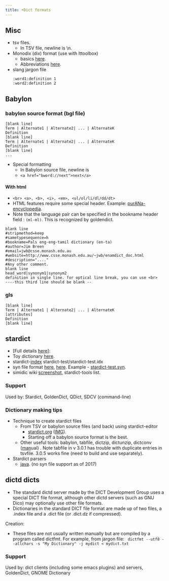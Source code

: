 ```yaml
---
title: +Dict formats
---
```

## Misc
- tsv files.
  - In TSV file, newline is \\n. 
- Monodix (dix) format (use with lttoolbox)
    - basics [here](http://wiki.apertium.org/wiki/Monodix_basics).
    - Abbreviations [here](http://wiki.apertium.org/wiki/List_of_symbols).
- slang jargon file
  ```
  :word1:definition 1
  :word2:definition 2
  ```

## Babylon
### babylon source format (bgl file)
    
```
[blank line]
Term | Alternate1 | Alternate2| ... | AlternateK  
Definition  
[blank line]  
Term | Alternate1 | Alternate2| ... | AlternateK  
Definition  
[blank line]  
...
```
- Special formatting
    - In Babylon source file, newline is <br>
    - `<a href="bword://next">next</a>`

#### With html
- `<br> <a>, <b>, <i>, <em>, <ul/ol/li/dl/dd/dt>  ` 
- HTML features require some special header. Example: [purANa-encyclopedia](https://raw.githubusercontent.com/indic-dict/stardict-sanskrit-kAvya/master/purANa-encyclopedia/purANa-encyclopedia.babylon).
- Note that the language pair can be specified in the bookname header field : `(ml-ml)`. This is recognized by goldendict.
```
blank line
#stripmethod=keep
#sametypesequence=h
#bookname=Pals eng-eng-tamil dictionary (en-ta)
#author=Jim Breen
#email=jwb@csse.monash.edu.au
#website=http://www.csse.monash.edu.au/~jwb/enamdict_doc.html
#description="...."
#Any other comment.
blank line
head_word|synonym1|synonym2
definition in single line. for optical line break, you can use <br>
----this third line should be blank --
```

### gls
```
[blank line]
Term | Alternate1 | Alternate2| ... | AlternateK
[attributes]
Definition
[blank line]
```


## stardict
- \[Full details [here](https://github.com/indic-dict/stardict-test/blob/master/stardict_format.md)\]:
- Toy dictionary [here](https://github.com/indic-dict/stardict-test).
- stardict-[index](https://code.google.com/p/stardict-3/wiki/InspectStarDictIndex) stardict-test/stardict-test.idx
- syn file format [here](https://code.google.com/p/stardict-3/source/browse/dict/doc/StarDictFileFormat), [here](https://code.google.com/archive/p/babiloo/wikis/StarDict_format.wiki). Example - [stardict-test.syn](https://github.com/indic-dict/stardict-test/blob/master/stardict-test/stardict-test.syn "stardict-test.syn").
- simidic wiki [screenshot](http://i.imgur.com/27dYSJP.png), stardict-tools list. 

### Support
Used by: Stardict, GoldenDict, QDict, SDCV (command-line)

### Dictionary making tips

- Technique to create stardict files
    - From TSV or babylon source files (and back) using stardict-editor
        - [stardict.org](http://www.stardict.org/HowToCreateDictionary) ([IMG](http://i.imgur.com/4g00seW.png)).
        - Starting off a babylon source format is the best.
    - Other useful tools: babylon, tabfile, dictzip, dictunzip, dictconv ([man](http://man.cx/dictconv(1))ual) . Note tabfile in v 3.0.1 has trouble with duplicate entries in tsvfile. 3.0.5 works fine (need to build and use separately).
- Stardict parsers
    - [java](https://github.com/search?utf8=%E2%9C%93&q=stardict+java&type=Repositories&ref=searchresults). (no syn file support as of 2017)  

## dictd dicts
- The standard dictd server made by the DICT Development Group uses a special DICT file format, although other dictd servers (such as GNU Dico) may optionally use other file formats.
- Dictionaries in the standard DICT file format are made up of two files, a .index file and a .dict file (or .dict.dz if compressed).

Creation:
- These files are not usually written manually but are compiled by a program called dictfmt. For example, from jargon file: ` dictfmt --utf8 --allchars -s "My Dictionary" -j mydict < mydict.txt`

### Support
Used by: dict clients (including some emacs plugins) and servers, GoldenDict, GNOME Dictionary
